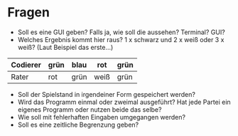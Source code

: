 # Fragen

- Soll es eine GUI geben? Falls ja, wie soll die aussehen? Terminal? GUI?
- Welches Ergebnis kommt hier raus? 1 x schwarz und 2 x weiß oder 3 x weiß? (Laut Beispiel das erste...)

| Codierer | grün | blau | rot  | grün |
|----------|------|------|------|------|
| Rater    | rot  | grün | weiß | grün |

- Soll der Spielstand in irgendeiner Form gespeichert werden?
- Wird das Programm einmal oder zweimal ausgeführt? Hat jede Partei ein eigenes Programm oder nutzen beide das selbe?
- Wie soll mit fehlerhaften Eingaben umgegangen werden?
- Soll es eine zeitliche Begrenzung geben?
